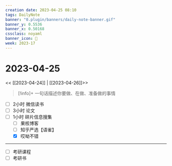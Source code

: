 ```yaml
---
creation date: 2023-04-25 08:10
tags: DailyNote
banner: "0.plugin/banners/daily-note-banner.gif"
banner_y: 0.5536
banner_x: 0.50168
cssclass: noyaml
banner_icon: 💌
week: 2023-17
---
```


# 2023-04-25

<< [[2023-04-24]] | [[2023-04-26]]>>


> [!info]+ 一句话描述你要做、在做、准备做的事情
> 


- [ ] 2小时 微信读书
- [ ] 3小时 论文
- [ ] 1小时 碎片信息搜集
	- [ ] 果核博客
	- [ ] 知乎严选【语雀】
	- [x] 哎呦不错

---

- [ ] 考研课程
- [ ] 考研书
